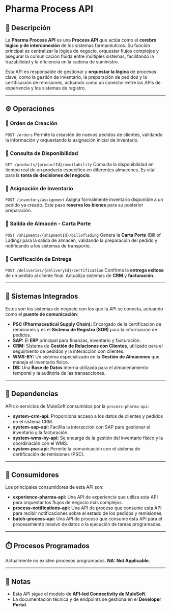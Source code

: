 # Pharma Process API

## 📌 Descripción
La **Pharma Process API** es una **Process API** que actúa como el **cerebro lógico y de interconexión** de los sistemas farmacéuticos. Su función principal es centralizar la lógica de negocio, orquestar flujos complejos y asegurar la comunicación fluida entre múltiples sistemas, facilitando la trazabilidad y la eficiencia en la cadena de suministro.

Esta API es responsable de gestionar y **orquestar la lógica** de procesos clave, como la gestión de inventario, la preparación de pedidos y la certificación de remisiones, actuando como un conector entre las APIs de experiencia y los sistemas de registro.

---

## ⚙️ Operaciones

### 🔹 Orden de Creación
`POST /orders`
Permite la creación de nuevos pedidos de clientes, validando la información y orquestando la asignación inicial de inventario.

### 🔹 Consulta de Disponibilidad
`GET /products/{productId}/availability`
Consulta la disponibilidad en tiempo real de un producto específico en diferentes almacenes. Es vital para la **toma de decisiones del negocio**.

### 🔹 Asignación de Inventario
`POST /inventory/assignment`
Asigna formalmente inventario disponible a un pedido ya creado. Este paso **reserva los bienes** para su posterior preparación.

### 🔹 Salida de Almacén - Carta Porte
`POST /shipments/{shipmentId}/billoflading`
Genera la **Carta Porte** (Bill of Lading) para la salida de almacén, validando la preparación del pedido y notificando a los sistemas de transporte.

### 🔹 Certificación de Entrega
`POST /deliveries/{deliveryId}/certification`
Confirma la **entrega exitosa** de un pedido al cliente final. Actualiza sistemas de **CRM** y **facturación**.

---

## 🏢 Sistemas Integrados

Estos son los sistemas de negocio con los que la API se conecta, actuando como el **puente de comunicación**:

- **PSC (Pharmaceutical Supply Chain):** Encargado de la certificación de remisiones y es el **Sistema de Registro (SOR)** para la información de pedidos.
- **SAP:** El **ERP** principal para finanzas, inventario y facturación.
- **CRM:** Sistema de **Gestión de Relaciones con Clientes**, utilizado para el seguimiento de pedidos y la interacción con clientes.
- **WMS-BY:** Un sistema especializado en la **Gestión de Almacenes** que maneja el inventario físico.
- **DB:** Una **Base de Datos** interna utilizada para el almacenamiento temporal y la auditoría de las transacciones.

---

## 🔗 Dependencias

APIs o servicios de MuleSoft consumidos por la `process-pharma-api`:

- **system-crm-api:** Proporciona acceso a los datos de clientes y pedidos en el sistema CRM.
- **system-sap-api:** Facilita la interacción con SAP para gestionar el inventario y la facturación.
- **system-wms-by-api:** Se encarga de la gestión del inventario físico y la coordinación con el WMS.
- **system-psc-api:** Permite la comunicación con el sistema de certificación de remisiones (PSC).

---

## 👥 Consumidores

Los principales consumidores de esta API son:

- **experience-pharma-api:** Una API de experiencia que utiliza esta API para orquestar los flujos de negocio más complejos.
- **process-notifications-api:** Una API de proceso que consume esta API para recibir notificaciones sobre el estado de los pedidos y remisiones.
- **batch-process-api:** Una API de proceso que consume esta API para el procesamiento masivo de datos o la ejecución de tareas programadas.

---

## ⏱️ Procesos Programados

Actualmente no existen procesos programados.
**NA: Not Applicable.**

---

## 📖 Notas

- Esta API sigue el modelo de **API-led Connectivity de MuleSoft**.
- La documentación técnica y de endpoints se gestiona en el **Developer Portal**.
